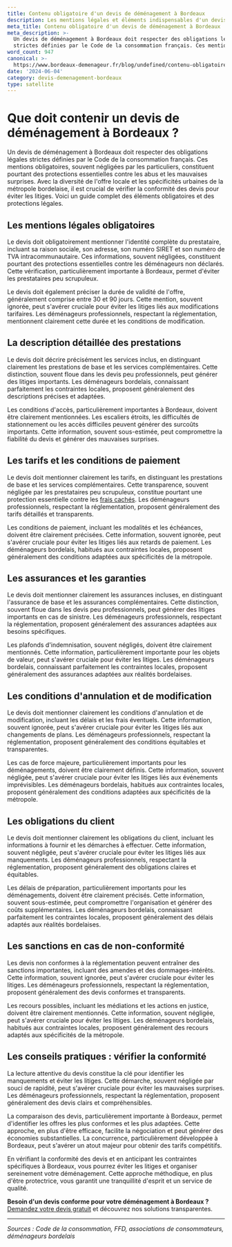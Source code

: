 ```yaml
---
title: Contenu obligatoire d'un devis de déménagement à Bordeaux
description: Les mentions légales et éléments indispensables d'un devis.
meta_title: Contenu obligatoire d'un devis de déménagement à Bordeaux
meta_description: >-
  Un devis de déménagement à Bordeaux doit respecter des obligations légales
  strictes définies par le Code de la consommation français. Ces mentions obl.
word_count: 947
canonical: >-
  https://www.bordeaux-demenageur.fr/blog/undefined/contenu-obligatoire-devis-demenagement-bordeaux
date: '2024-06-04'
category: devis-demenagement-bordeaux
type: satellite
---
```



# Que doit contenir un devis de déménagement à Bordeaux ?

Un devis de déménagement à Bordeaux doit respecter des obligations légales strictes définies par le Code de la consommation français. Ces mentions obligatoires, souvent négligées par les particuliers, constituent pourtant des protections essentielles contre les abus et les mauvaises surprises. Avec la diversité de l'offre locale et les spécificités urbaines de la métropole bordelaise, il est crucial de vérifier la conformité des devis pour éviter les litiges. Voici un guide complet des éléments obligatoires et des protections légales.

## Les mentions légales obligatoires

Le devis doit obligatoirement mentionner l'identité complète du prestataire, incluant sa raison sociale, son adresse, son numéro SIRET et son numéro de TVA intracommunautaire. Ces informations, souvent négligées, constituent pourtant des protections essentielles contre les déménageurs non déclarés. Cette vérification, particulièrement importante à Bordeaux, permet d'éviter les prestataires peu scrupuleux.

Le devis doit également préciser la durée de validité de l'offre, généralement comprise entre 30 et 90 jours. Cette mention, souvent ignorée, peut s'avérer cruciale pour éviter les litiges liés aux modifications tarifaires. Les déménageurs professionnels, respectant la réglementation, mentionnent clairement cette durée et les conditions de modification.

## La description détaillée des prestations

Le devis doit décrire précisément les services inclus, en distinguant clairement les prestations de base et les services complémentaires. Cette distinction, souvent floue dans les devis peu professionnels, peut générer des litiges importants. Les déménageurs bordelais, connaissant parfaitement les contraintes locales, proposent généralement des descriptions précises et adaptées.

Les conditions d'accès, particulièrement importantes à Bordeaux, doivent être clairement mentionnées. Les escaliers étroits, les difficultés de stationnement ou les accès difficiles peuvent générer des surcoûts importants. Cette information, souvent sous-estimée, peut compromettre la fiabilité du devis et générer des mauvaises surprises.

## Les tarifs et les conditions de paiement

Le devis doit mentionner clairement les tarifs, en distinguant les prestations de base et les services complémentaires. Cette transparence, souvent négligée par les prestataires peu scrupuleux, constitue pourtant une protection essentielle contre les [frais cachés](/blog/prix/frais-caches-demenagement). Les déménageurs professionnels, respectant la réglementation, proposent généralement des tarifs détaillés et transparents.

Les conditions de paiement, incluant les modalités et les échéances, doivent être clairement précisées. Cette information, souvent ignorée, peut s'avérer cruciale pour éviter les litiges liés aux retards de paiement. Les déménageurs bordelais, habitués aux contraintes locales, proposent généralement des conditions adaptées aux spécificités de la métropole.

## Les assurances et les garanties

Le devis doit mentionner clairement les assurances incluses, en distinguant l'assurance de base et les assurances complémentaires. Cette distinction, souvent floue dans les devis peu professionnels, peut générer des litiges importants en cas de sinistre. Les déménageurs professionnels, respectant la réglementation, proposent généralement des assurances adaptées aux besoins spécifiques.

Les plafonds d'indemnisation, souvent négligés, doivent être clairement mentionnés. Cette information, particulièrement importante pour les objets de valeur, peut s'avérer cruciale pour éviter les litiges. Les déménageurs bordelais, connaissant parfaitement les contraintes locales, proposent généralement des assurances adaptées aux réalités bordelaises.

## Les conditions d'annulation et de modification

Le devis doit mentionner clairement les conditions d'annulation et de modification, incluant les délais et les frais éventuels. Cette information, souvent ignorée, peut s'avérer cruciale pour éviter les litiges liés aux changements de plans. Les déménageurs professionnels, respectant la réglementation, proposent généralement des conditions équitables et transparentes.

Les cas de force majeure, particulièrement importants pour les déménagements, doivent être clairement définis. Cette information, souvent négligée, peut s'avérer cruciale pour éviter les litiges liés aux événements imprévisibles. Les déménageurs bordelais, habitués aux contraintes locales, proposent généralement des conditions adaptées aux spécificités de la métropole.

## Les obligations du client

Le devis doit mentionner clairement les obligations du client, incluant les informations à fournir et les démarches à effectuer. Cette information, souvent négligée, peut s'avérer cruciale pour éviter les litiges liés aux manquements. Les déménageurs professionnels, respectant la réglementation, proposent généralement des obligations claires et équitables.

Les délais de préparation, particulièrement importants pour les déménagements, doivent être clairement précisés. Cette information, souvent sous-estimée, peut compromettre l'organisation et générer des coûts supplémentaires. Les déménageurs bordelais, connaissant parfaitement les contraintes locales, proposent généralement des délais adaptés aux réalités bordelaises.

## Les sanctions en cas de non-conformité

Les devis non conformes à la réglementation peuvent entraîner des sanctions importantes, incluant des amendes et des dommages-intérêts. Cette information, souvent ignorée, peut s'avérer cruciale pour éviter les litiges. Les déménageurs professionnels, respectant la réglementation, proposent généralement des devis conformes et transparents.

Les recours possibles, incluant les médiations et les actions en justice, doivent être clairement mentionnés. Cette information, souvent négligée, peut s'avérer cruciale pour éviter les litiges. Les déménageurs bordelais, habitués aux contraintes locales, proposent généralement des recours adaptés aux spécificités de la métropole.

## Les conseils pratiques : vérifier la conformité

La lecture attentive du devis constitue la clé pour identifier les manquements et éviter les litiges. Cette démarche, souvent négligée par souci de rapidité, peut s'avérer cruciale pour éviter les mauvaises surprises. Les déménageurs professionnels, respectant la réglementation, proposent généralement des devis clairs et compréhensibles.

La comparaison des devis, particulièrement importante à Bordeaux, permet d'identifier les offres les plus conformes et les plus adaptées. Cette approche, en plus d'être efficace, facilite la négociation et peut générer des économies substantielles. La concurrence, particulièrement développée à Bordeaux, peut s'avérer un atout majeur pour obtenir des tarifs compétitifs.

En vérifiant la conformité des devis et en anticipant les contraintes spécifiques à Bordeaux, vous pourrez éviter les litiges et organiser sereinement votre déménagement. Cette approche méthodique, en plus d'être protectrice, vous garantit une tranquillité d'esprit et un service de qualité.

**Besoin d'un devis conforme pour votre déménagement à Bordeaux ?** [Demandez votre devis gratuit](https://moverz-bordeaux.fr/devis) et découvrez nos solutions transparentes.

---

*Sources : Code de la consommation, FFD, associations de consommateurs, déménageurs bordelais*
